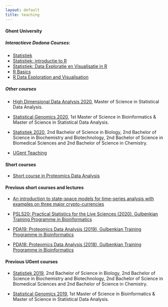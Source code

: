 ```yaml
---
layout: default
title: teaching
---
```


#### Ghent University
##### Interactieve Dodona Courses:
- [Statistiek](https://dodona.ugent.be/nl/courses/374/)
- [Statistiek: introductie to R](https://dodona.ugent.be/nl/courses/375/)
- [Statistiek: Data Exploratie en Visualisatie in R](https://dodona.ugent.be/nl/courses/376/)
- [R Basics](https://dodona.ugent.be/nl/courses/335/)
- [R Data Exploration and Visualisation](https://dodona.ugent.be/nl/courses/345/)

##### Other courses
- [High Dimensional Data Analysis 2020](https://statomics.github.io/HDA2020/), Master of Science in Statistical Data Analysis.

- [Statistical Genomics 2020](https://statomics.github.io/SGA2020/), 1st Master of Science in Bioinformatics & Master of Science in Statistical Data Analysis.

- [Statistiek 2020](https://statomics.github.io/sbc20/), 2nd Bachelor of Science in Biology, 2nd Bachelor of Science in Biochemistry and Biotechnology, 2nd Bachelor of Science in Biomedical Sciences and 2nd Bachelor of Science in Chemistry.

- [UGent Teaching](https://telefoonboek.ugent.be/nl/people/801001441317)

#### Short courses 

- [Short course in Proteomics Data Analysis](https://statomics.github.io/PDA21/)

#### Previous short courses and lectures

- [An introduction to state-space models for time-series analysis with examples on three major crypto-currencies](https://statomics.github.io/StateSpaceCrypto/)

- [PSLS20: Practical Statistics for the Live Sciences (2020), Gulbenkian Training Programme in Bioinformatics](https://gtpb.github.io/PSLS20/)
- [PDA19: Proteomics Data Analysis (2019), Gulbenkian Training Programme in Bioinformatics](https://gtpb.github.io/PDA19/)
- [PDA18: Proteomics Data Analysis (2018), Gulbenkian Training Programme in Bioinformatics](https://gtpb.github.io/PDA18/)

#### Previous UGent courses
- [Statistiek 2019](https://statomics.github.io/statistiekCursusNotas/), 2nd Bachelor of Science in Biology, 2nd Bachelor of Science in Biochemistry and Biotechnology, 2nd Bachelor of Science in Biomedical Sciences and 2nd Bachelor of Science in Chemistry.

- [Statistical Genomics 2019](https://statomics.github.io/SGA2019/), 1st Master of Science in Bioinformatics & Master of Science in Statistical Data Analysis.
